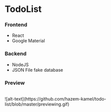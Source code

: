 # TodoList


### Frontend
- React
- Google Material

### Backend
- NodeJS
- JSON File fake database

### Preview
<br/>
![alt-text](https://github.com/hazem-kamel/todo-list/blob/master/previewing.gif)
<br/>
